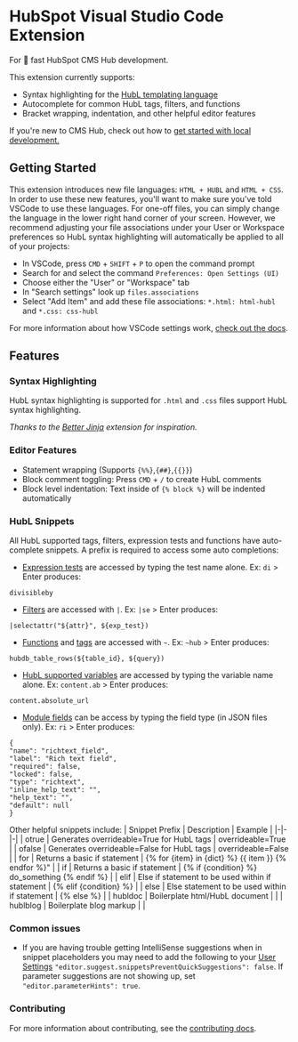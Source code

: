 # HubSpot Visual Studio Code Extension
For :rocket: fast HubSpot CMS Hub development.

This extension currently supports:
- Syntax highlighting for the [HubL templating language](https://designers.hubspot.com/docs/hubl/intro-to-hubl)
- Autocomplete for common HubL tags, filters, and functions
- Bracket wrapping, indentation, and other helpful editor features

If you're new to CMS Hub, check out how to [get started with local development.](https://designers.hubspot.com/docs/tools/local-development)

## Getting Started
This extension introduces new file languages: `HTML + HUBL` and `HTML + CSS`. In order to use these new features, you'll want to make sure you've told VSCode to use these languages. For one-off files, you can simply change the language in the lower right hand corner of your screen. However, we recommend adjusting your file associations under your User or Workspace preferences so HubL syntax highlighting will automatically be applied to all of your projects:
- In VSCode, press `CMD` + `SHIFT` + `P` to open the command prompt
- Search for and select the command `Preferences: Open Settings (UI)`
- Choose either the "User" or "Workspace" tab
- In "Search settings" look up `files.associations`
- Select "Add Item" and add these file associations: `*.html: html-hubl` and `*.css: css-hubl`

For more information about how VSCode settings work, [check out the docs](https://code.visualstudio.com/docs/getstarted/settings).

## Features

### Syntax Highlighting
HubL syntax highlighting is supported for `.html` and `.css` files support HubL syntax highlighting.

_Thanks to the [Better Jinja](https://github.com/samuelcolvin/jinjahtml-vscode) extension for inspiration._

### Editor Features
- Statement wrapping (Supports `{%%}`,`{##}`,`{{}}`)
- Block comment toggling: Press `CMD` + `/` to create HubL comments
- Block level indentation: Text inside of `{% block %}` will be indented automatically

### HubL Snippets
All HubL supported tags, filters, expression tests and functions have auto-complete snippets. A prefix is required to access some auto completions:

- [Expression tests](https://developers.hubspot.com/docs/cms/hubl/operators-and-expression-tests#expression-tests) are accessed by typing the test name alone. Ex: `di` > Enter produces:
```
divisibleby
```
- [Filters](https://developers.hubspot.com/docs/cms/hubl/filters) are accessed with `|`. Ex: `|se` > Enter produces:
```
|selectattr("${attr}", ${exp_test})
```
- [Functions](https://developers.hubspot.com/docs/cms/hubl/functions) and [tags](https://developers.hubspot.com/docs/cms/hubl/tags) are accessed with `~`. Ex: `~hub` > Enter produces:
```
hubdb_table_rows(${table_id}, ${query})
```
- [HubL supported variables](https://developers.hubspot.com/docs/cms/hubl/variables) are accessed by typing the variable name alone. Ex: `content.ab` > Enter produces:
```
content.absolute_url
```
- [Module fields](https://developers.hubspot.com/docs/cms/building-blocks/module-theme-fields-overview) can be access by typing the field type (in JSON files only). Ex: `ri` > Enter produces:
```
{
"name": "richtext_field",
"label": "Rich text field",
"required": false,
"locked": false,
"type": "richtext",
"inline_help_text": "",
"help_text": "",
"default": null
}
```

Other helpful snippets include:
| Snippet Prefix | Description | Example |
|-|-|-|
| otrue | Generates overrideable=True for HubL tags | overrideable=True |
| ofalse | Generates overrideable=False for HubL tags | overrideable=False |
| for | Returns a basic if statement | {% for {item} in {dict} %} {{ item }} {% endfor %}" |
| if | Returns a basic if statement | {% if {condition} %} do_something {% endif %} |
| elif | Else if statement to be used within if statement | {% elif {condition} %} |
| else | Else statement to be used within if statement | {% else %} |
| hubldoc | Boilerplate html/HubL document |  |
| hublblog | Boilerplate blog markup |  |


### Common issues
- If you are having trouble getting IntelliSense suggestions when in snippet placeholders you may need to add the following to your [User Settings](https://code.visualstudio.com/docs/getstarted/settings) `"editor.suggest.snippetsPreventQuickSuggestions": false`. If parameter suggestions are not showing up, set `"editor.parameterHints": true`.

 ### Contributing
 For more information about contributing, see the [contributing docs](./CONTRIBUTING.md).
